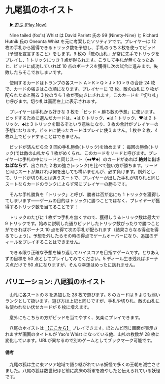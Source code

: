 # 九尾狐のホイスト

　[▶ 遊ぶ (Play Now)](https://hoeg1.github.io/nine-tailed-whist/)

　Nine tailed (fox's) Whist は David Parlett 氏の 99 (Ninety-Nine) と Richard Hutnik 氏の Oneonta Whist を元に考案したソリティアです。プレイヤーは 12 枚の手札から獲得できるトリック数を予想し、手札のうち３枚を使ってビッド（予想を宣言すること）をします。9 枚の「敵の山札」が常に先手でトリックをプレイし、1 トリックにつき 1 点が得られます。こうして手札が無くなったあと、ビッドに成功していれば 10 点のボーナスを獲得し次の試合に進みます。失敗したらそこでおしまいです。

　使用するカードはトランプの各スート A > K > Q > J > 10 > 9 の合計 24 枚で、カードの強さはこの順になります。プレイヤーに 12 枚、敵の山札に 9 枚が配られたあと残る 3 枚のうち 1 枚が表向きにされます。このカードを「切り札」と呼びます。切り札は画面左上に表示されます。

　プレイヤーは手札から好きな 3 枚を「ビッド = 勝ち数の予想」に使います。ビッドするために選んだカードは、♦は 0 トリック、♠は 1 トリック、♥は 2 トリック、♣は 3 トリックを取るぞという意味になり、3 枚の合計がプレイヤーの予想になります。ビッドに使ったカードはプレイに使えません。1 枚や 2 枚、4 枚以上でビッドすることはできません。

　ビッドが済んだら全 9 回の手札勝負(トリック)を始めます： 毎回の勝負(トリック)では敵の山札から 1 枚がめくられ、このカードをリードと呼びます。プレイヤーは手札の中にリードと同じスート（♦♠♥♣）のカードがあれば **絶対に出さねばならず**、出された 2 枚の強さ(=ランク)を比べて強い方が勝ちます。リードと同じスートが無ければ何を出しても構いませんが、必ず負けます。例外として、リードが切り札とは違うスートで、プレイヤーが出した手札が切り札と同じスートならカードのランクによらず常にプレイヤーの勝ちです。

　そんな手札勝負を「トリック」と呼び、勝者は否が応にも 1 トリックを獲得してしまいます——ゲームの目的はトリックに勝つことではなく、プレイヤーが獲得するトリック数を当てることです！

　トリックのたびに 1 枚ずつ手札を無くすので、獲得しうるトリック数は最大で 9 トリックです。始めに説明した通りビッドしたトリック数ぴったりで勝つことができればボーナス 10 点を得て次の手札が配られます（結果さらなる得点を得るでしょう）。予想を外したらその時の得点でゲームオーバーになり、追加のディールをプレイすることはできません。

　できる限り正確な予想を繰り返してハイスコアを目指すゲームです。とりあえずの目標を 50 点としてプレイしてみてください。5 ディール生き残ればボーナス点だけで 50 点になりますが、そんな幸運はめったに訪れません。


## バリエーション: 八尾狐のホイスト
　山札に各スートの 8 を追加した 28 枚で遊びます。8 のカードは 9 よりも弱いランクとして扱います。遊び方は上記と同じですが、手札や切り札、敵の山札にも使われない伏せカードが 6 枚に増えます。

　意外にもこちらの方がビッドを当てやすく、気楽にプレイできます。

　八尾のホイストは [【ここから】](https://hoeg1.github.io/nine-tailed-whist/?deck=7) プレイできます。ほとんど同じ画面が表示されますが画面のタイトルが Yao's Whist になっている他、山札の枚数が 28 枚に変化しています。URLが異なるので別のゲームとしてブックマーク可能です。


#### 備考
　九尾の狐は主に東アジア地域で語り継がれている妖怪で多くの王朝を滅亡させました。八尾の狐は数世紀ほど前に病床の将軍を癒やしたと伝えられている妖怪です。




